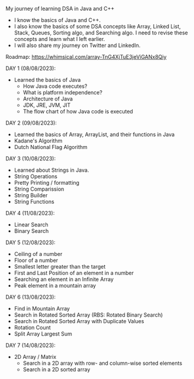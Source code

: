 My journey of learning DSA in Java and C++
- I know the basics of Java and C++.
- I also know the basics of some DSA concepts like Array, Linked List, Stack, Queues, Sorting algo, and Searching algo. I need to revise these concepts and learn what I left earlier.
- I will also share my journey on Twitter and LinkedIn.

Roadmap: https://whimsical.com/array-TnG4XjTuE3jeViGANx8Qiy

DAY 1 (08/08/2023):
- Learned the basics of Java
   - How Java code executes?
   - What is platform independence?
   - Architecture of Java
   - JDK, JRE, JVM, JIT
   - The flow chart of how Java code is executed

DAY 2 (09/08/2023):
- Learned the basics of Array, ArrayList, and their functions in Java
- Kadane's Algorithm
- Dutch National Flag Algorithm

DAY 3 (10/08/2023):
- Learned about Strings in Java.
- String Operations
- Pretty Printing / formatting
- String Comparission
- String Builder
- String Functions

DAY 4 (11/08/2023):
- Linear Search
- Binary Search

DAY 5 (12/08/2023):
- Ceiling of a number
- Floor of a number
- Smallest letter greater than the target
- First and Last Position of an element in a number
- Searching an element in an Infinite Array
- Peak element in a mountain array

DAY 6 (13/08/2023):
- Find in Mountain Array
- Search in Rotated Sorted Array (RBS: Rotated Binary Search)
- Search in Rotated Sorted Array with Duplicate Values
- Rotation Count
- Split Array Largest Sum

DAY 7 (14/08/2023):
- 2D Array / Matrix
   - Search in a 2D array with row- and column-wise sorted elements
   - Search in a 2D sorted array
